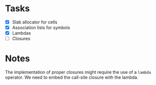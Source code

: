 # Tasks

* [X] Slab allocator for cells
* [X] Association lists for symbols
* [X] Lambdas
* [ ] Closures

# Notes

The implementation of proper closures might require the use of a `lambda`
operator. We need to embed the call-site closure with the lambda.
